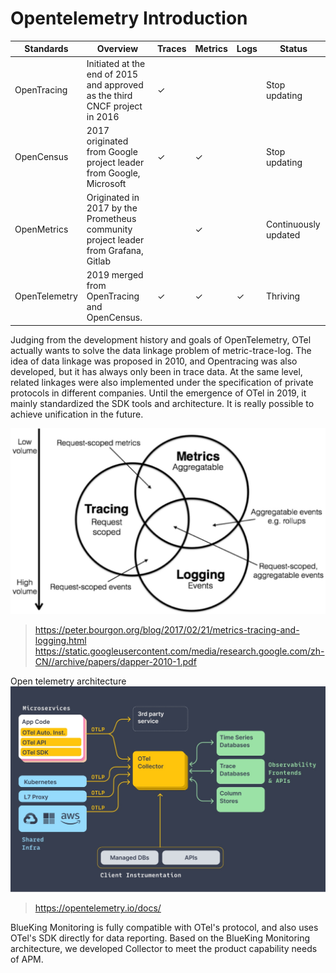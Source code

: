 # Opentelemetry Introduction


|Standards |Overview |Traces |Metrics |Logs |Status |
|---|---|---|---|---|---|
|OpenTracing |Initiated at the end of 2015 and approved as the third CNCF project in 2016 |✓ | | |Stop updating |
|OpenCensus |2017 originated from Google project leader from Google, Microsoft |✓ |✓ | |Stop updating |
|OpenMetrics |Originated in 2017 by the Prometheus community project leader from Grafana, Gitlab | |✓ | |Continuously updated |
|OpenTelemetry |2019 merged from OpenTracing and OpenCensus. |✓ |✓ |✓ |Thriving |

Judging from the development history and goals of OpenTelemetry, OTel actually wants to solve the data linkage problem of metric-trace-log. The idea of data linkage was proposed in 2010, and Opentracing was also developed, but it has always only been in trace data. At the same level, related linkages were also implemented under the specification of private protocols in different companies. Until the emergence of OTel in 2019, it mainly standardized the SDK tools and architecture. It is really possible to achieve unification in the future.

![](media/16621059451793.jpg)
> https://peter.bourgon.org/blog/2017/02/21/metrics-tracing-and-logging.html
> https://static.googleusercontent.com/media/research.google.com/zh-CN//archive/papers/dapper-2010-1.pdf


Open telemetry architecture
![](media/16621059656703.jpg)


> https://opentelemetry.io/docs/


BlueKing Monitoring is fully compatible with OTel's protocol, and also uses OTel's SDK directly for data reporting. Based on the BlueKing Monitoring architecture, we developed Collector to meet the product capability needs of APM.